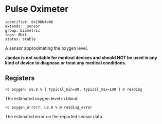 # Pulse Oximeter

    identifier: 0x10bb4eb6
    extends: _sensor
    group: biometric
    tags: 8bit
    status: stable

A sensor approximating the oxygen level.

**Jacdac is not suitable for medical devices and should NOT be used in any kind of device to diagnose or treat any medical conditions.**

## Registers

    ro oxygen: u8.8 % { typical_min=80, typical_max=100 } @ reading

The estimated oxygen level in blood.

    ro oxygen_error?: u8.8 % @ reading_error

The estimated error on the reported sensor data.
